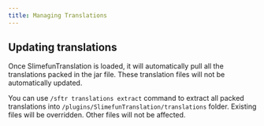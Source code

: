 ```yaml
---
title: Managing Translations
---
```


## Updating translations

Once SlimefunTranslation is loaded, it will automatically pull all the translations packed in the jar file. These translation files will not be automatically updated.

You can use `/sftr translations extract` command to extract all packed translations into `/plugins/SlimefunTranslation/translations` folder. Existing files will be overridden. Other files will not be affected.
